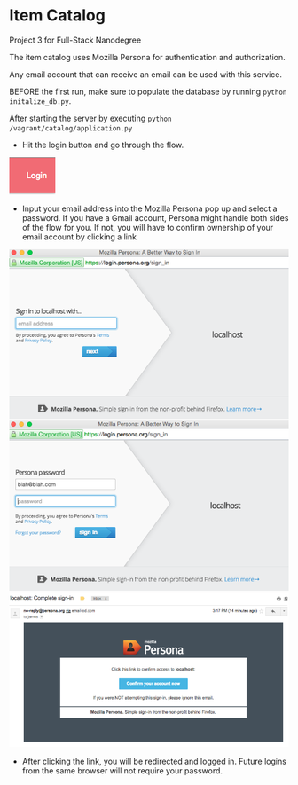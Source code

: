 # Item Catalog

Project 3 for Full-Stack Nanodegree

The item catalog uses Mozilla Persona for authentication and authorization.

Any email account that can receive an email can be used with this service.

BEFORE the first run, make sure to populate the database by running `python initalize_db.py`.

After starting the server by executing `python /vagrant/catalog/application.py`

 - Hit the login button and go through the flow.

<img src="static/readme/login.png">

 - Input your email address into the Mozilla Persona pop up and select a password. If you have a Gmail account, Persona might handle both sides of the flow for you. If not, you will have to confirm ownership of your email account by clicking a link

<img src="static/readme/persona.png">

<img src="static/readme/select password.png">

<img src="static/readme/email confirmation.png">

- After clicking the link, you will be redirected and logged in. Future logins from the same browser will not require your password.
